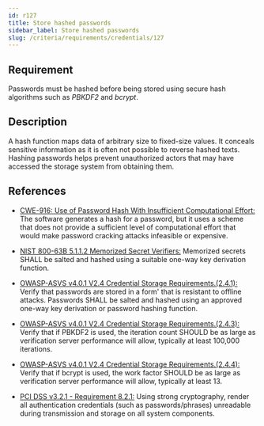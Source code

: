 ```yaml
---
id: r127
title: Store hashed passwords
sidebar_label: Store hashed passwords
slug: /criteria/requirements/credentials/127
---
```


## Requirement

Passwords must be hashed
before being stored
using secure hash algorithms
such as *PBKDF2* and *bcrypt*.

## Description

A hash function maps data of arbitrary size
to fixed-size values.
It conceals sensitive information
as it is often not possible
to reverse hashed texts.
Hashing passwords helps prevent unauthorized actors
that may have accessed
the storage system from obtaining them.

## References

- [CWE-916: Use of Password Hash With Insufficient Computational Effort:](https://cwe.mitre.org/data/definitions/916.html)
The software generates a hash for a password,
but it uses a scheme
that does not provide a sufficient level
of computational effort
that would make password cracking attacks
infeasible or expensive.

- [NIST 800-63B 5.1.1.2 Memorized Secret Verifiers:](https://pages.nist.gov/800-63-3/sp800-63b.html)
Memorized secrets SHALL be salted and hashed
using a suitable one-way key derivation function.

- [OWASP-ASVS v4.0.1 V2.4 Credential Storage Requirements.(2.4.1):](https://owasp.org/www-pdf-archive/OWASP_Application_Security_Verification_Standard_4.0-en.pdf)
Verify that passwords are stored in a form'
that is resistant to offline attacks.
Passwords SHALL be salted and hashed
using an approved one-way key derivation
or password hashing function.

- [OWASP-ASVS v4.0.1 V2.4 Credential Storage Requirements.(2.4.3):](https://owasp.org/www-pdf-archive/OWASP_Application_Security_Verification_Standard_4.0-en.pdf)
Verify that if PBKDF2 is used,
the iteration count SHOULD be as large
as verification server performance will allow,
typically at least 100,000 iterations.

- [OWASP-ASVS v4.0.1 V2.4 Credential Storage Requirements.(2.4.4):](https://owasp.org/www-pdf-archive/OWASP_Application_Security_Verification_Standard_4.0-en.pdf)
Verify that if bcrypt is used,
the work factor SHOULD be as large
as verification server performance will allow,
typically at least 13.

- [PCI DSS v3.2.1 - Requirement 8.2.1:](https://www.pcisecuritystandards.org/documents/PCI_DSS_v3-2-1.pdf)
Using strong cryptography,
render all authentication credentials
(such as passwords/phrases)
unreadable during transmission
and storage on all system components.
